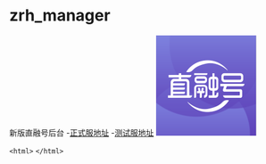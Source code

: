 # zrh_manager
新版直融号后台
-[正式服地址](http://manager.zhironghao.com)
-[测试服地址](http://testmanager.zhironghao.com)
![Alt text][id]

[id]: share.jpg
`<html>`
`</html>`

